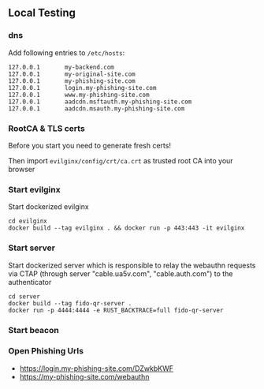 ## Local Testing

### dns
Add following entries to `/etc/hosts`:
```
127.0.0.1       my-backend.com
127.0.0.1       my-original-site.com
127.0.0.1 	    my-phishing-site.com
127.0.0.1       login.my-phishing-site.com
127.0.0.1	    www.my-phishing-site.com
127.0.0.1       aadcdn.msftauth.my-phishing-site.com
127.0.0.1       aadcdn.msauth.my-phishing-site.com
```

### RootCA & TLS certs
Before you start you need to generate fresh certs!

Then import `evilginx/config/crt/ca.crt` as trusted root CA into your browser

### Start evilginx
Start dockerized evilginx
```
cd evilginx
docker build --tag evilginx . && docker run -p 443:443 -it evilginx
```

### Start server
Start dockerized server which is responsible to relay the webauthn requests via CTAP 
(through server "cable.ua5v.com", "cable.auth.com") to the authenticator
```
cd server
docker build --tag fido-qr-server .
docker run -p 4444:4444 -e RUST_BACKTRACE=full fido-qr-server
```

### Start beacon


### Open Phishing Urls
* https://login.my-phishing-site.com/DZwkbKWF
* https://my-phishing-site.com/webauthn

